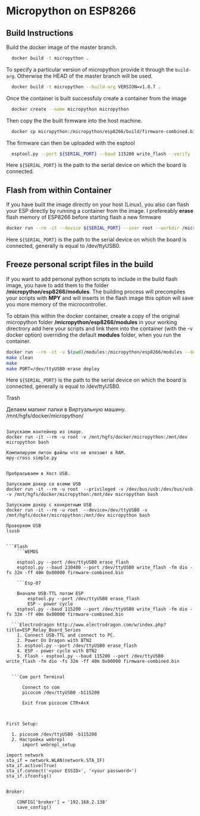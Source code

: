 Micropython on ESP8266
======================

Build Instructions
------------------

Build the docker image of the master branch.

```bash
  docker build -t micropython .
```

To specify a particular version of micropython provide it through the `build-arg`. Otherwise the HEAD of the master branch will be used.

```bash
  docker build -t micropython --build-arg VERSION=v1.8.7 .
```


Once the container is built successfuly create a container from the image

```bash
  docker create --name micropython micropython
```

Then copy the the built firmware into the host machine.

```bash
  docker cp micropython:/micropython/esp8266/build/firmware-combined.bin firmware-combined.bin
```

The firmware can then be uploaded with the esptool

```bash
  esptool.py --port ${SERIAL_PORT} --baud 115200 write_flash --verify --flash_size=8m 0 firmware-combined.bin
```

Here `${SERIAL_PORT}` is the path to the serial device on which the board is connected.

Flash from within Container
---------------------------

If you have built the image directly on your host (Linux), you also can flash your ESP directly by running a container from the image.
I prefereably **erase** flash memory of ESP8266 before starting flash a new firmware

```bash
docker run --rm -it --device ${SERIAL_PORT} --user root --workdir /micropython/esp8266 micropython make PORT=${SERIAL_PORT} erase deploy
```

Here `${SERIAL_PORT}` is the path to the serial device on which the board is connected, generally is equal to /dev/ttyUSB0.


Freeze personal script files in the build
-----------------------------------------

If you want to add personal python scripts to include in the build flash image, you have to add them to the folder **/micropython/esp8266/modules**.
The building process will precompiles your scripts with **MPY** and will inserts in the flash image this option will save you more memory of the microcontroller.

To obtain this within the docker container, create a copy of the original micropython folder **/micropython/esp8266/modules** in your working directrory
add here your scripts and link them into the container (with the -v docker option) overriding the default **modules** folder, when you run the container.


```bash
docker run --rm -it -v $(pwd)/modules:/micropython/esp8266/modules --device ${SERIAL_PORT} --user root --workdir /micropython/esp8266 esp /bin/bash
make clean
make
make PORT=/dev/ttyUSB0 erase deploy
```

Here `${SERIAL_PORT}` is the path to the serial device on which the board is connected, generally is equal to /dev/ttyUSB0.

Trash

Делаем мапинг папки в Виртуальную машину.
/mnt/hgfs/docker/micropython/

```mpy-cross

Запускаем контейнер из image.
docker run -it --rm -u root -v /mnt/hgfs/docker/micropython:/mnt/dev micropython bash

Компилируем питон файлы что не влезают в RAM.
mpy-cross simple.py


Пробрасываем в Хост USB.

Запускаем докер со всеми USB
docker run -it --rm -u root  --privileged -v /dev/bus/usb:/dev/bus/usb -v /mnt/hgfs/docker/micropython:/mnt/dev micropython bash

Запускаем докер с конкретным USB
docker run -it --rm -u root  --device=/dev/ttyUSB0 -v /mnt/hgfs/docker/micropython:/mnt/dev micropython bash

Проверяем USB
lsusb


```Flash
	```WEMOS

	esptool.py --port /dev/ttyUSB0 erase_flash
	esptool.py --baud 230400 --port /dev/ttyUSB0 write_flash -fm dio -fs 32m -ff 40m 0x00000 firmware-combined.bin

	```Esp-07

	Вначале USB-TTL потом ESP
		esptool.py --port /dev/ttyUSB0 erase_flash
		ESP - power cycle
    esptool.py --baud 115200 --port /dev/ttyUSB0 write_flash -fm dio -fs 32m -ff 40m 0x00000 firmware-combined.bin

  ```Electrodragon http://www.electrodragon.com/w/index.php?title=ESP_Relay_Board_Series
    1. Connect USB-TTL and connect to PC.
    2. Power On Dragon with BTN2
    3. esptool.py --port /dev/ttyUSB0 erase_flash
    4. ESP - power cycle with BTN2
    5. Flash - esptool.py --baud 115200 --port /dev/ttyUSB0 write_flash -fm dio -fs 32m -ff 40m 0x00000 firmware-combined.bin


  ```Com port Terminal

      Connect to com
      picocom /dev/ttyUSB0 -b115200

      Exit from picocom CTR+A+X



First Setup:

  1. picocom /dev/ttyUSB0 -b115200
  2. Настройка webrepl    
      import webrepl_setup

import network
sta_if = network.WLAN(network.STA_IF)
sta_if.active(True)
sta_if.connect('<your ESSID>', '<your password>')
sta_if.ifconfig()


Broker:

    CONFIG['broker'] = '192.168.2.138'
    save_config()
